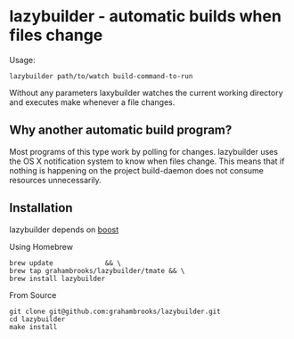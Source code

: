 # lazybuilder - automatic builds when files change

Usage:

`lazybuilder path/to/watch build-command-to-run`

Without any parameters laxybuilder watches the current working
directory and executes make whenever a file changes.


## Why another automatic build program?

Most programs of this type work by polling for changes. lazybuilder
uses the OS X notification system to know when files change. This
means that if nothing is happening on the project build-daemon does
not consume resources unnecessarily.

## Installation

lazybuilder depends on [boost](http://www.boost.org)

Using Homebrew


	brew update             && \
	brew tap grahambrooks/lazybuilder/tmate && \
	brew install lazybuilder


From Source

	git clone git@github.com:grahambrooks/lazybuilder.git
	cd lazybuilder
	make install


